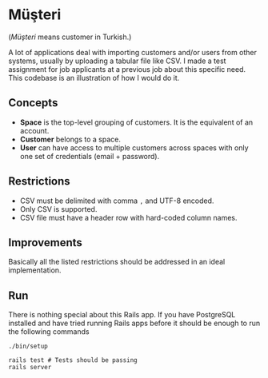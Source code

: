# Müşteri

(*Müşteri* means customer in Turkish.)

A lot of applications deal with importing customers and/or users from other systems, usually by uploading a tabular file like CSV. I made a test assignment for job applicants at a previous job about this specific need. This codebase is an illustration of how I would do it.

## Concepts

- **Space** is the top-level grouping of customers. It is the equivalent of an account.
- **Customer** belongs to a space.
- **User** can have access to multiple customers across spaces with only one set of credentials (email + password).

## Restrictions

- CSV must be delimited with comma `,` and UTF-8 encoded.
- Only CSV is supported.
- CSV file must have a header row with hard-coded column names.

## Improvements

Basically all the listed restrictions should be addressed in an ideal implementation.

## Run

There is nothing special about this Rails app. If you have PostgreSQL installed and have tried running Rails apps before it should be enough to run the following commands

```
./bin/setup

rails test # Tests should be passing
rails server
```
